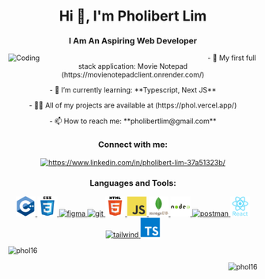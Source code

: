 <h1 align="center">Hi 👋, I'm Pholibert Lim</h1>
<h3 align="center">I Am An Aspiring Web Developer</h3>
<img align='left' width='400' alt='Coding' src='https://i.pinimg.com/originals/54/e3/7d/54e37d8074ebcde1d96c77d7b2a7f310.gif' />


<p align='center'>
- 🔭 My first full stack application: Movie Notepad (https://movienotepadclient.onrender.com/)
</p>

<p align='center'>
- 🌱 I’m currently learning: **Typescript, Next JS**
</p>
  
<p align='center'>
- 👨‍💻 All of my projects are available at (https://phol.vercel.app/)
</p>
    
 <p align='center'>
- 📫 How to reach me: **pholibertlim@gmail.com**
 </p>

<h3 align="center">Connect with me:</h3>
<p align="center">
<a href="https://linkedin.com/in/https://www.linkedin.com/in/pholibert-lim-37a51323b/" target="blank"><img align="center" src="https://raw.githubusercontent.com/rahuldkjain/github-profile-readme-generator/master/src/images/icons/Social/linked-in-alt.svg" alt="https://www.linkedin.com/in/pholibert-lim-37a51323b/" height="30" width="40" /></a>
</p>

<h3 align="center">Languages and Tools:</h3>
<p align="center"> <a href="https://www.gnu.org/software/bash/" target="_blank" rel="noreferrer">  </a> <a href="https://www.w3schools.com/cpp/" target="_blank" rel="noreferrer"> <img src="https://raw.githubusercontent.com/devicons/devicon/master/icons/cplusplus/cplusplus-original.svg" alt="cplusplus" width="40" height="40"/> </a> <a href="https://www.w3schools.com/css/" target="_blank" rel="noreferrer"> <img src="https://raw.githubusercontent.com/devicons/devicon/master/icons/css3/css3-original-wordmark.svg" alt="css3" width="40" height="40"/> </a> <a href="https://www.figma.com/" target="_blank" rel="noreferrer"> <img src="https://www.vectorlogo.zone/logos/figma/figma-icon.svg" alt="figma" width="40" height="40"/> </a> <a href="https://git-scm.com/" target="_blank" rel="noreferrer"> <img src="https://www.vectorlogo.zone/logos/git-scm/git-scm-icon.svg" alt="git" width="40" height="40"/> </a> <a href="https://www.w3.org/html/" target="_blank" rel="noreferrer"> <img src="https://raw.githubusercontent.com/devicons/devicon/master/icons/html5/html5-original-wordmark.svg" alt="html5" width="40" height="40"/> </a> <a href="https://developer.mozilla.org/en-US/docs/Web/JavaScript" target="_blank" rel="noreferrer"> <img src="https://raw.githubusercontent.com/devicons/devicon/master/icons/javascript/javascript-original.svg" alt="javascript" width="40" height="40"/> </a> <a href="https://www.mongodb.com/" target="_blank" rel="noreferrer"> <img src="https://raw.githubusercontent.com/devicons/devicon/master/icons/mongodb/mongodb-original-wordmark.svg" alt="mongodb" width="40" height="40"/> </a> <a href="https://nodejs.org" target="_blank" rel="noreferrer"> <img src="https://raw.githubusercontent.com/devicons/devicon/master/icons/nodejs/nodejs-original-wordmark.svg" alt="nodejs" width="40" height="40"/> </a> <a href="https://postman.com" target="_blank" rel="noreferrer"> <img src="https://www.vectorlogo.zone/logos/getpostman/getpostman-icon.svg" alt="postman" width="40" height="40"/> </a> <a href="https://reactjs.org/" target="_blank" rel="noreferrer"> <img src="https://raw.githubusercontent.com/devicons/devicon/master/icons/react/react-original-wordmark.svg" alt="react" width="40" height="40"/> </a> <a href="https://tailwindcss.com/" target="_blank" rel="noreferrer"> <img src="https://www.vectorlogo.zone/logos/tailwindcss/tailwindcss-icon.svg" alt="tailwind" width="40" height="40"/> </a> <a href="https://www.typescriptlang.org/" target="_blank" rel="noreferrer"> <img src="https://raw.githubusercontent.com/devicons/devicon/master/icons/typescript/typescript-original.svg" alt="typescript" width="40" height="40"/> </a> </p>

<p aling='left'><img align="center" src="https://github-readme-stats.vercel.app/api?username=phol16&show_icons=true&locale=en" alt="phol16" /></p>

<p align='right'><img align="center" src="https://github-readme-streak-stats.herokuapp.com/?user=phol16&" alt="phol16" /></p>
